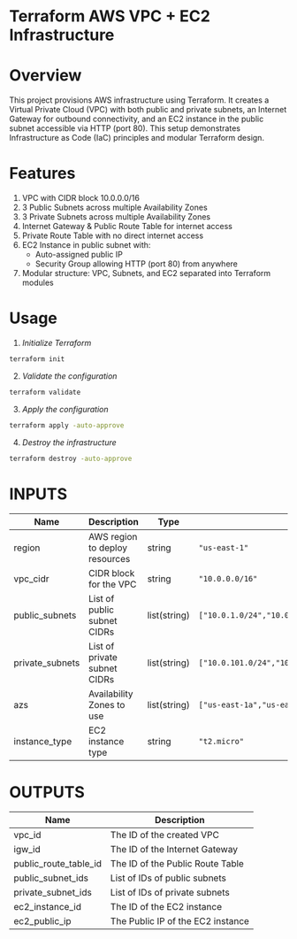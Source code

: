 # Terraform AWS VPC + EC2 Infrastructure

# Overview
This project provisions AWS infrastructure using Terraform.
It creates a Virtual Private Cloud (VPC) with both public and private subnets, an Internet Gateway for outbound connectivity, and an EC2 instance in the public subnet accessible via HTTP (port 80).
This setup demonstrates Infrastructure as Code (IaC) principles and modular Terraform design.

# Features
1. VPC with CIDR block 10.0.0.0/16
2. 3 Public Subnets across multiple Availability Zones
3. 3 Private Subnets across multiple Availability Zones
4. Internet Gateway & Public Route Table for internet access
5. Private Route Table with no direct internet access
6. EC2 Instance in public subnet with:
   - Auto-assigned public IP
   - Security Group allowing HTTP (port 80) from anywhere
7. Modular structure: VPC, Subnets, and EC2 separated into Terraform modules

# Usage
1. *Initialize Terraform*
```sh
terraform init
```

2. *Validate the configuration*
```sh
terraform validate
```

3. *Apply the configuration*
```sh
terraform apply -auto-approve
```

4. *Destroy the infrastructure*
```sh
terraform destroy -auto-approve
```

# INPUTS

| Name             | Description                    | Type         | Default                                             | Required               |
| ---------------- | ------------------------------ | ------------ | --------------------------------------------------- | ---------------------- |
| region           | AWS region to deploy resources | string       | `"us-east-1"`                                       | no                     |
| vpc\_cidr        | CIDR block for the VPC         | string       | `"10.0.0.0/16"`                                     | no                     |
| public\_subnets  | List of public subnet CIDRs    | list(string) | `["10.0.1.0/24","10.0.2.0/24","10.0.3.0/24"]`       | no                     |
| private\_subnets | List of private subnet CIDRs   | list(string) | `["10.0.101.0/24","10.0.102.0/24","10.0.103.0/24"]` | no                     |
| azs              | Availability Zones to use      | list(string) | `["us-east-1a","us-east-1b","us-east-1c"]`          | no                     |
| instance\_type   | EC2 instance type              | string       | `"t2.micro"`                                        | no                     |

# OUTPUTS

| Name                     | Description                       |
| ------------------------ | --------------------------------- |
| vpc\_id                  | The ID of the created VPC         |
| igw\_id                  | The ID of the Internet Gateway    |
| public\_route\_table\_id | The ID of the Public Route Table  |
| public\_subnet\_ids      | List of IDs of public subnets     |
| private\_subnet\_ids     | List of IDs of private subnets    |
| ec2\_instance\_id        | The ID of the EC2 instance        |
| ec2\_public\_ip          | The Public IP of the EC2 instance |
